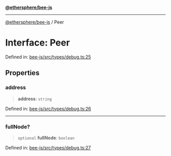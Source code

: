 [**@ethersphere/bee-js**](../Overview.md)

***

[@ethersphere/bee-js](../Overview.md) / Peer

# Interface: Peer

Defined in: [bee-js/src/types/debug.ts:25](https://github.com/ethersphere/bee-js/blob/3abbe2b1b264d6b586511a56e93badb2236bd09d/src/types/debug.ts#L25)

## Properties

### address

> **address**: `string`

Defined in: [bee-js/src/types/debug.ts:26](https://github.com/ethersphere/bee-js/blob/3abbe2b1b264d6b586511a56e93badb2236bd09d/src/types/debug.ts#L26)

***

### fullNode?

> `optional` **fullNode**: `boolean`

Defined in: [bee-js/src/types/debug.ts:27](https://github.com/ethersphere/bee-js/blob/3abbe2b1b264d6b586511a56e93badb2236bd09d/src/types/debug.ts#L27)
